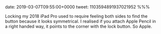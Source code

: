 date: 2019-03-07T09:55:00+0000
tweet: 1103594891937021952
%%%

Locking my 2018 iPad Pro used to require feeling both sides to find the button because it looks symmetrical. I realised if you attach Apple Pencil in a right handed way, it points to the corner with the lock button. So Apple.
